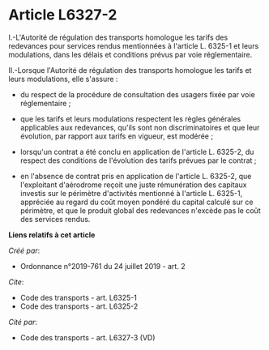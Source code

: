 # Article L6327-2

I.-L'Autorité de régulation des transports homologue les tarifs des redevances pour services rendus mentionnées à l'article
L. 6325-1 et leurs modulations, dans les délais et conditions prévus par voie réglementaire. 

II.-Lorsque l'Autorité de régulation des transports homologue les tarifs et leurs modulations, elle s'assure :

- du respect de la procédure de consultation des usagers fixée par voie réglementaire ;

- que les tarifs et leurs modulations respectent les règles générales applicables aux redevances, qu'ils sont non
discriminatoires et que leur évolution, par rapport aux tarifs en vigueur, est modérée ;

- lorsqu'un contrat a été conclu en application de l'article L. 6325-2, du respect des conditions de l'évolution des tarifs
prévues par le contrat ;

- en l'absence de contrat pris en application de l'article L. 6325-2, que l'exploitant d'aérodrome reçoit une juste
rémunération des capitaux investis sur le périmètre d'activités mentionné à l'article L. 6325-1, appréciée au regard du coût
moyen pondéré du capital calculé sur ce périmètre, et que le produit global des redevances n'excède pas le coût des services
rendus.

**Liens relatifs à cet article**

_Créé par_:

  - Ordonnance n°2019-761 du 24 juillet 2019 - art. 2

_Cite_:

  - Code des transports - art. L6325-1
  - Code des transports - art. L6325-2

_Cité par_:

  - Code des transports - art. L6327-3 (VD)
